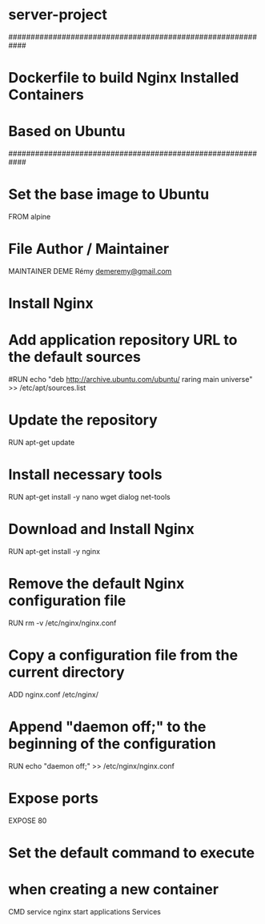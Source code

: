 # server-project

############################################################
# Dockerfile to build Nginx Installed Containers
# Based on Ubuntu
############################################################

# Set the base image to Ubuntu
FROM alpine

# File Author / Maintainer
MAINTAINER DEME Rémy <demeremy@gmail.com>

# Install Nginx

# Add application repository URL to the default sources
#RUN echo "deb http://archive.ubuntu.com/ubuntu/ raring main universe" >> /etc/apt/sources.list


# Update the repository
RUN apt-get update

# Install necessary tools
RUN apt-get install -y nano wget dialog net-tools

# Download and Install Nginx
RUN apt-get install -y nginx  

# Remove the default Nginx configuration file
RUN rm -v /etc/nginx/nginx.conf

# Copy a configuration file from the current directory
ADD nginx.conf /etc/nginx/

# Append "daemon off;" to the beginning of the configuration
RUN echo "daemon off;" >> /etc/nginx/nginx.conf

# Expose ports
EXPOSE 80

# Set the default command to execute
# when creating a new container
CMD service nginx start
applications Services 

